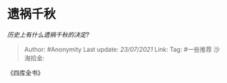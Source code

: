 # 遗祸千秋
*历史上有什么遗祸千秋的决定?*

> Author: #Anonymity
> Last update: *23/07/2021*
> Link:
> Tag: #一些推荐 
> 沙海拾金:

《四库全书》
